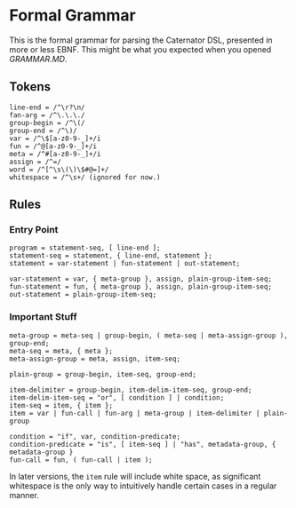 Formal Grammar
==============

This is the formal grammar for parsing the Caternator DSL, presented in more or less EBNF.  This might be what you expected when you opened _GRAMMAR.MD_.



Tokens
------

    line-end = /^\r?\n/
    fan-arg = /^\.\.\./
    group-begin = /^\(/
    group-end = /^\)/
    var = /^\$[a-z0-9-_]+/i
    fun = /^@[a-z0-9-_]+/i
    meta = /^#[a-z0-9-_]+/i
    assign = /^=/
    word = /^[^\s\(\)\$#@=]+/
    whitespace = /^\s+/ (ignored for now.)



Rules
-----

### Entry Point

    program = statement-seq, [ line-end ];
    statement-seq = statement, { line-end, statement };
    statement = var-statement | fun-statement | out-statement;

    var-statement = var, { meta-group }, assign, plain-group-item-seq;
    fun-statement = fun, { meta-group }, assign, plain-group-item-seq;
    out-statement = plain-group-item-seq;

### Important Stuff

    meta-group = meta-seq | group-begin, ( meta-seq | meta-assign-group ), group-end;
    meta-seq = meta, { meta };
    meta-assign-group = meta, assign, item-seq;

    plain-group = group-begin, item-seq, group-end;

    item-delimiter = group-begin, item-delim-item-seq, group-end;
    item-delim-item-seq = "or", [ condition ] | condition;
    item-seq = item, { item };
    item = var | fun-call | fun-arg | meta-group | item-delimiter | plain-group

    condition = "if", var, condition-predicate;
    condition-predicate = "is", [ item-seq ] | "has", metadata-group, { metadata-group }
    fun-call = fun, ( fun-call | item );

In later versions, the `item` rule will include white space, as significant whitespace is the only way to intuitively handle certain cases in a regular manner.
